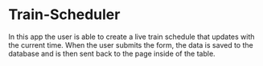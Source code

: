 # Train-Scheduler

In this app the user is able to create a live train schedule that updates with the current time. When the user submits the form, the data is saved to the database and is then sent back to the page inside of the table. 